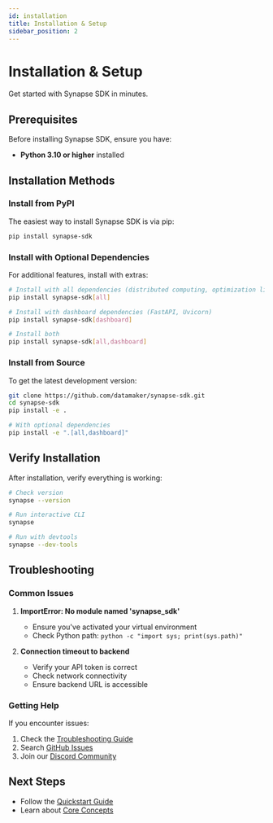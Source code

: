 ```yaml
---
id: installation
title: Installation & Setup
sidebar_position: 2
---
```


# Installation & Setup

Get started with Synapse SDK in minutes.

## Prerequisites

Before installing Synapse SDK, ensure you have:

- **Python 3.10 or higher** installed

## Installation Methods

### Install from PyPI

The easiest way to install Synapse SDK is via pip:

```bash
pip install synapse-sdk
```

### Install with Optional Dependencies

For additional features, install with extras:

```bash
# Install with all dependencies (distributed computing, optimization libraries)
pip install synapse-sdk[all]

# Install with dashboard dependencies (FastAPI, Uvicorn)
pip install synapse-sdk[dashboard]

# Install both
pip install synapse-sdk[all,dashboard]
```

### Install from Source

To get the latest development version:

```bash
git clone https://github.com/datamaker/synapse-sdk.git
cd synapse-sdk
pip install -e .

# With optional dependencies
pip install -e ".[all,dashboard]"
```

## Verify Installation

After installation, verify everything is working:

```bash
# Check version
synapse --version

# Run interactive CLI
synapse

# Run with devtools
synapse --dev-tools
```

## Troubleshooting

### Common Issues

1. **ImportError: No module named 'synapse_sdk'**
   - Ensure you've activated your virtual environment
   - Check Python path: `python -c "import sys; print(sys.path)"`

2. **Connection timeout to backend**
   - Verify your API token is correct
   - Check network connectivity
   - Ensure backend URL is accessible

### Getting Help

If you encounter issues:

1. Check the [Troubleshooting Guide](./troubleshooting.md)
2. Search [GitHub Issues](https://github.com/datamaker/synapse-sdk/issues)
3. Join our [Discord Community](https://discord.gg/synapse-sdk)

## Next Steps

- Follow the [Quickstart Guide](./quickstart.md)
- Learn about [Core Concepts](./concepts/index.md)